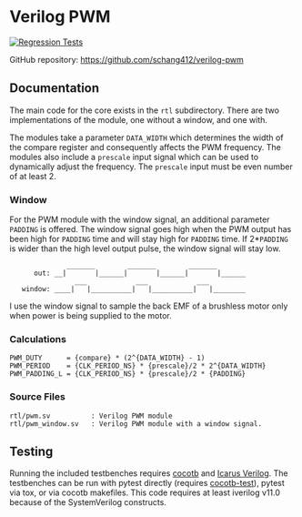 # Verilog PWM

[![Regression Tests](https://github.com/schang412/verilog-pwm/actions/workflows/regression-tests.yml/badge.svg)](https://github.com/schang412/verilog-pwm/actions/workflows/regression-tests.yml)

GitHub repository: https://github.com/schang412/verilog-pwm

## Documentation

The main code for the core exists in the `rtl` subdirectory. There are two implementations of the module, one without a window, and one with.

The modules take a parameter `DATA_WIDTH` which determines the width of the compare register and consequently affects the PWM frequency. The modules also include a `prescale` input signal which can be used to dynamically adjust the frequency. The `prescale` input must be even number of at least 2.


### Window

For the PWM module with the window signal, an additional parameter `PADDING` is offered. The window signal goes high when the PWM output has been high for `PADDING` time and will stay high for `PADDING` time. If 2\*`PADDING` is wider than the high level output pulse, the window signal will stay low.

```
              _______        _______        _______
      out: __|       |______|       |______|       |______
                ___            ___            ___
   window: ____|   |__________|   |__________|   |________

```

I use the window signal to sample the back EMF of a brushless motor only when power is being supplied to the motor.

### Calculations
```
PWM_DUTY      = {compare} * (2^{DATA_WIDTH} - 1)
PWM_PERIOD    = {CLK_PERIOD_NS} * {prescale}/2 * 2^{DATA_WIDTH}
PWM_PADDING_L = {CLK_PERIOD_NS} * {prescale}/2 * {PADDING}
```


### Source Files
```
rtl/pwm.sv          : Verilog PWM module
rtl/pwm_window.sv   : Verilog PWM module with a window signal.
```

## Testing
Running the included testbenches requires [cocotb](https://github.com/cocotb/cocotb) and [Icarus Verilog](http://iverilog.icarus.com/). The testbenches can be run with pytest directly (requires [cocotb-test](https://github.com/themperek/cocotb-test)), pytest via tox, or via cocotb makefiles. This code requires at least iverilog v11.0 because of the SystemVerilog constructs.
